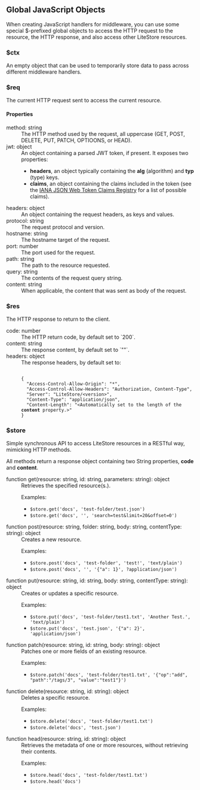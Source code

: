 ## Global JavaScript Objects

When creating JavaScript handlers for middleware, you can use some special $-prefixed global objects to access the HTTP request to the resource, the HTTP response, and also access other LiteStore resources.

### $ctx

An empty object that can be used to temporarily store data to pass across different middleware handlers.

### $req

The current HTTP request sent to access the current resource.

#### Properties

<dl>
<dt>method: string</dt>
<dd>The HTTP method used by the request, all uppercase (GET, POST, DELETE, PUT, PATCH, OPTIOONS, or HEAD).</dd>
<dt>jwt: object</dt>
<dd>An object containing a parsed JWT token, if present. It exposes two properties:
<ul>
<li><strong>headers</strong>, an object typically containing the <strong>alg</strong> (algorithm) and <strong>typ</strong> (type) keys.</li>
<li><strong>claims</strong>, an object containing the claims included in the token (see the <a href="https://www.iana.org/assignments/jwt/jwt.xhtml#claims">IANA JSON Web Token Claims Registry</a> for a list of possible claims).</li>
</ul></dd>
<dt>headers: object</dt>
<dd>An object containing the request headers, as keys and values.</dd>
<dt>protocol: string</dt>
<dd>The request protocol and version.</dd>
<dt>hostname: string</dt>
<dd>The hostname target of the request.</dd>
<dt>port: number</dt>
<dd>The port used for the request.</dd>
<dt>path: string</dt>
<dd>The path to the resource requested.</dd>
<dt>query: string</dt>
<dd>The contents of the request query string.</dd>
<dt>content: string</dt>
<dd>When applicable, the content that was sent as body of the request.</dd>
</dl>

### $res

The HTTP response to return to the client.

<dl>
<dt>code: number</dt>
<dd>The HTTP return code, by default set to `200`.</dd>
<dt>content: string</dt>
<dd>The response content, by default set to `""`.</dd>
<dt>headers: object</dt>
<dd>The response headers, by default set to:
<pre><code>
{
  "Access-Control-Allow-Origin": "*",
  "Access-Control-Allow-Headers": "Authorization, Content-Type",
  "Server": "LiteStore/&lt;version&gt;",
  "Content-Type": "application/json",
  "Content-Length": "&lt;Automatically set to the length of the <b>content</b> property.&gt;"
}
</code></pre></dd>
</dl>

### $store

Simple synchronous API to access LiteStore resources in a RESTful way, mimicking HTTP methods. 

All methods return a response object containing two String properties, **code** and **content**.

<dl>
<dt>function get(resource: string, id: string, parameters: string): object</dt>
<dd>Retrieves the specified resource(s.). 
<p>
Examples:
<ul>
<li><code>$store.get('docs', 'test-folder/test.json')</code></li>
<li><code>$store.get('docs', '', 'search=test&limit=20&offset=0')</code></li>
</ul>
</p>
</dd>
<dt>function post(resource: string, folder: string, body: string, contentType: string): object</dt>
<dd>Creates a new resource. 
<p>
Examples:
<ul>
<li><code>$store.post('docs', 'test-folder', 'test!', 'text/plain')</code></li>
<li><code>$store.post('docs', '', '{"a": 1}', ?application/json')</code></li>
</ul>
</p>
</dd>
<dt>function put(resource: string, id: string, body: string, contentType: string): object</dt>
<dd>Creates or updates a specific resource. 
<p>
Examples:
<ul>
<li><code>$store.put('docs', 'test-folder/test1.txt', 'Another Test.', 'text/plain')</code></li>
<li><code>$store.put('docs', 'test.json', '{"a": 2}', 'application/json')</code></li>
</ul>
</p>
</dd>
<dt>function patch(resource: string, id: string, body: string): object</dt>
<dd>Patches one or more fields of an existing resource.
<p>
Examples:
<ul>
<li><code>$store.patch('docs', 'test-folder/test1.txt', '{"op":"add", "path":"/tags/3", "value":"test1"}')</code></li>
</ul>
</p>
</dd>
<dt>function delete(resource: string, id: string): object</dt>
<dd>Deletes a specific resource. 
<p>
Examples:
<ul>
<li><code>$store.delete('docs', 'test-folder/test1.txt')</code></li>
<li><code>$store.delete('docs', 'test.json')</code></li>
</ul>
</p>
</dd>
<dt>function head(resource: string, id: string): object</dt>
<dd>Retrieves the metadata of  one or more resources, without retrieving their contents.
<p>
Examples:
<ul>
<li><code>$store.head('docs', 'test-folder/test1.txt')</code></li>
<li><code>$store.head('docs')</code></li>
</ul>
</p>
</dd>
</dl>